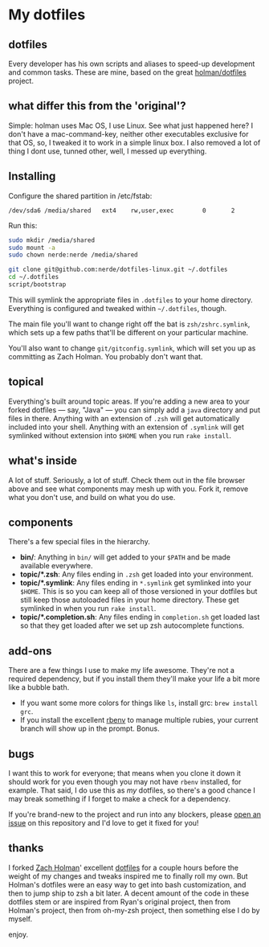 # My dotfiles

## dotfiles

Every developer has his own scripts and aliases to speed-up development and common tasks.
These are mine, based on the great [holman/dotfiles](http://github.com/holman/dotfiles) project.

## what differ this from the 'original'?

Simple: holman uses Mac OS, I use Linux. See what just happened here? I don't have a mac-command-key,
neither other executables exclusive for that OS, so, I tweaked it to work in a simple linux box.
I also removed a lot of thing I dont use, tunned other, well, I messed up everything.


## Installing

Configure the shared partition in /etc/fstab:

```
/dev/sda6 /media/shared   ext4    rw,user,exec        0       2
```

Run this:

```sh
sudo mkdir /media/shared
sudo mount -a
sudo chown nerde:nerde /media/shared

git clone git@github.com:nerde/dotfiles-linux.git ~/.dotfiles
cd ~/.dotfiles
script/bootstrap
```

This will symlink the appropriate files in `.dotfiles` to your home directory.
Everything is configured and tweaked within `~/.dotfiles`, though.

The main file you'll want to change right off the bat is `zsh/zshrc.symlink`,
which sets up a few paths that'll be different on your particular machine.

You'll also want to change `git/gitconfig.symlink`, which will set you up as
committing as Zach Holman. You probably don't want that.

## topical

Everything's built around topic areas. If you're adding a new area to your
forked dotfiles — say, "Java" — you can simply add a `java` directory and put
files in there. Anything with an extension of `.zsh` will get automatically
included into your shell. Anything with an extension of `.symlink` will get
symlinked without extension into `$HOME` when you run `rake install`.

## what's inside

A lot of stuff. Seriously, a lot of stuff. Check them out in the file browser
above and see what components may mesh up with you. Fork it, remove what you
don't use, and build on what you do use.

## components

There's a few special files in the hierarchy.

- **bin/**: Anything in `bin/` will get added to your `$PATH` and be made
  available everywhere.
- **topic/\*.zsh**: Any files ending in `.zsh` get loaded into your
  environment.
- **topic/\*.symlink**: Any files ending in `*.symlink` get symlinked into
  your `$HOME`. This is so you can keep all of those versioned in your dotfiles
  but still keep those autoloaded files in your home directory. These get
  symlinked in when you run `rake install`.
- **topic/\*.completion.sh**: Any files ending in `completion.sh` get loaded
  last so that they get loaded after we set up zsh autocomplete functions.

## add-ons

There are a few things I use to make my life awesome. They're not a required
dependency, but if you install them they'll make your life a bit more like a
bubble bath.

- If you want some more colors for things like `ls`, install grc: `brew install
  grc`.
- If you install the excellent [rbenv](https://github.com/sstephenson/rbenv) to
  manage multiple rubies, your current branch will show up in the prompt. Bonus.

## bugs

I want this to work for everyone; that means when you clone it down it should
work for you even though you may not have `rbenv` installed, for example. That
said, I do use this as *my* dotfiles, so there's a good chance I may break
something if I forget to make a check for a dependency.

If you're brand-new to the project and run into any blockers, please
[open an issue](https://github.com/holman/dotfiles/issues) on this repository
and I'd love to get it fixed for you!

## thanks

I forked [Zach Holman](http://github.com/holman)' excellent
[dotfiles](http://github.com/holman/dotfiles) for a couple hours before the
weight of my changes and tweaks inspired me to finally roll my own. But Holman's
dotfiles were an easy way to get into bash customization, and then to jump ship
to zsh a bit later. A decent amount of the code in these dotfiles stem or are
inspired from Ryan's original project, then from Holman's project, then from 
oh-my-zsh project, then something else I do by myself.

enjoy.

